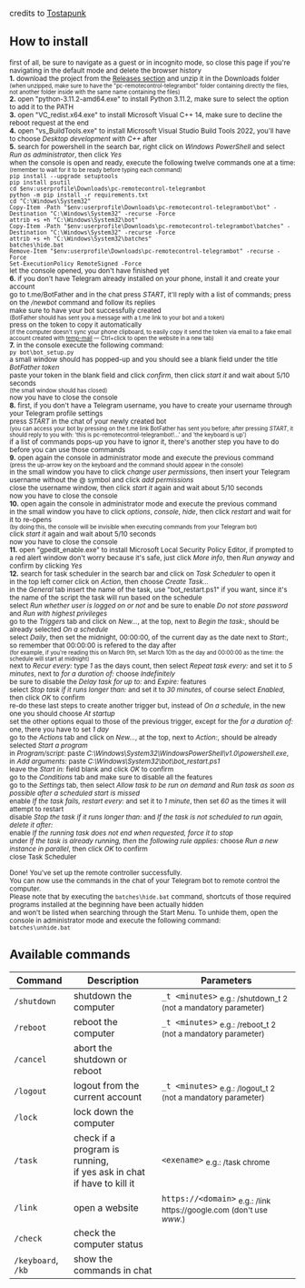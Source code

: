 credits to [Tostapunk](https://github.com/Tostapunk) <br />
## How to install
<sup>first of all, be sure to navigate as a guest or in incognito mode, so close this page if you're navigating in the default mode and delete the browser history <br />
**1.** download the project from the [Releases section](https://www.github.com/martinotecco/pc-remotecontrol-telegrambot/releases) and unzip it in the Downloads folder<br />
<sup>(when unzipped, make sure to have the "pc-remotecontrol-telegrambot" folder containing directly the files, not another folder inside with the same name containing the files)</sup> <br />
**2.** open "python-3.11.2-amd64.exe" to install Python 3.11.2, make sure to select the option to add it to the PATH <br />
**3.** open "VC_redist.x64.exe" to install Microsoft Visual C++ 14, make sure to decline the reboot request at the end <br />
**4.** open "vs_BuildTools.exe" to install Microsoft Visual Studio Build Tools 2022, you'll have to choose *Desktop development with C++* after <br />
**5.** search for powershell in the search bar, right click on *Windows PowerShell* and select *Run as administrator*, then click *Yes* <br />
   when the console is open and ready, execute the following twelve commands one at a time: <br />
   <sup>(remember to wait for it to be ready before typing each command)</sup> <br />
      `pip install --upgrade setuptools` <br />
      `pip install psutil` <br />
      `cd $env:userprofile\Downloads\pc-remotecontrol-telegrambot` <br />
      `python -m pip install -r requirements.txt` <br />
      `cd "C:\Windows\System32"` <br />
      `Copy-Item -Path "$env:userprofile\Downloads\pc-remotecontrol-telegrambot\bot" -Destination "C:\Windows\System32" -recurse -Force` <br />
      `attrib +s +h "C:\Windows\System32\bot"` <br />
      `Copy-Item -Path "$env:userprofile\Downloads\pc-remotecontrol-telegrambot\batches" -Destination "C:\Windows\System32" -recurse -Force` <br />
      `attrib +s +h "C:\Windows\System32\batches"` <br />
      `batches\hide.bat` <br />
      `Remove-Item "$env:userprofile\Downloads\pc-remotecontrol-telegrambot" -recurse -Force` <br />
      `Set-ExecutionPolicy RemoteSigned -Force` <br />
   let the console opened, you don't have finished yet <br />
**6.** if you don't have Telegram already installed on your phone, install it and create your account <br />
    go to t.me/BotFather and in the chat press *START*, it'll reply with a list of commands; press on the */newbot* command and follow its replies <br />
    make sure to have your bot successfully created <br />
    <sup>(BotFather should has sent you a message with a t.me link to your bot and a token)</sup> <br />
    press on the token to copy it automatically <br />
    <sup>(if the computer doesn't sync your phone clipboard, to easily copy it send the token via email to a fake email account created with [temp-mail](https://temp-mail.org) ― Ctrl+click to open the website in a new tab)</sup> <br />
**7.** in the console execute the following command: <br />
       `py bot\bot_setup.py` <br />
    a small window should has popped-up and you should see a blank field under the title *BotFather token* <br />
    paste your token in the blank field and click *confirm*, then click *start it* and wait about 5/10 seconds<br />
    <sup>(the small window should has closed)</sup> <br />
    now you have to close the console <br />
**8.** first, if you don't have a Telegram username, you have to create your username through your Telegram profile settings <br />
    press *START* in the chat of your newly created bot <br />
    <sup>(you can access your bot by pressing on the t.me link BotFather has sent you before; after pressing *START*, it should reply to you with: 'this is pc-remotecontrol-telegrambot!...' and 'the keyboard is up')</sup> <br />
    if a list of commands pops-up you have to ignor it, there's another step you have to do before you can use those commands <br />
**9.** open again the console in administrator mode and execute the previous command <br />
    <sup>(press the up-arrow key on the keyboard and the command should appear in the console)</sup> <br />
    in the small window you have to click *change user permissions*, then insert your Telegram username without the @ symbol and click *add permissions* <br />
    close the username window, then click *start it* again and wait about 5/10 seconds<br />
    now you have to close the console <br />
**10.** open again the console in administrator mode and execute the previous command <br />
    in the small window you have to click *options*, *console*, *hide*, then click *restart* and wait for it to re-opens <br />
    <sup>(by doing this, the console will be invisible when executing commands from your Telegram bot)</sup> <br />
    click *start it* again and wait about 5/10 seconds<br />
    now you have to close the console <br />
**11.** open "gpedit_enable.exe" to install Microsoft Local Security Policy Editor, if prompted to a red alert window don't worry because it's safe, just click *More info*, then *Run anyway* and confirm by clicking *Yes* <br />
**12.** search for task scheduler in the search bar and click on *Task Scheduler* to open it <br />
    in the top left corner click on *Action*, then choose *Create Task...* <br />
    in the *General* tab insert the name of the task, use "bot_restart.ps1" if you want, since it's the name of the script the task will run based on the schedule <br />
    select *Run whether user is logged on or not* and be sure to enable *Do not store password* and *Run with highest privileges* <br />
    go to the *Triggers* tab and click on *New...*, at the top, next to *Begin the task:*, should be already selected *On a schedule* <br />
    select *Daily*, then set the midnight, 00:00:00, of the current day as the date next to *Start:*, so remember that 00:00:00 is refered to the day after <br />
    <sup>(for example, if you're reading this on March 9th, set March 10th as the day and 00:00:00 as the time: the schedule will start at midnight)</sup> <br />
    next to *Recur every:* type *1* as the days count, then select *Repeat task every:* and set it to *5 minutes*, next to *for a duration of:* choose *Indefinitely* <br />
    be sure to disable the *Delay task for up to:* and *Expire:* features <br />
    select *Stop task if it runs longer than:* and set it to *30 minutes*, of course select *Enabled*, then click *OK* to confirm <br />
    re-do these last steps to create another trigger but, instead of *On a schedule*, in the new one you should choose *At startup* <br />
    set the other options equal to those of the previous trigger, except for the *for a duration of:* one, there you have to set *1 day* <br />
    go to the *Actions* tab and click on *New...*, at the top, next to *Action:*, should be already selected *Start a program* <br />
    in *Program/script:* paste *C:\Windows\System32\WindowsPowerShell\v1.0\powershell.exe*, in *Add arguments:* paste *C:\Windows\System32\bot\bot_restart.ps1* <br />
    leave the *Start in:* field blank and click *OK* to confirm <br />
    go to the *Conditions* tab and make sure to disable all the features <br />
    go to the *Settings* tab, then select *Allow task to be run on demand* and *Run task as soon as possible after a scheduled start is missed* <br />
    enable *If the task fails, restart every:* and set it to *1 minute*, then set *60* as the times it will attempt to restart <br />
    disable *Stop the task if it runs longer than:* and *If the task is not scheduled to run again, delete it after:* <br />
    enable *If the running task does not end when requested, force it to stop* <br />
    under *If the task is already running, then the following rule applies:* choose *Run a new instance in parallel*, then click *OK* to confirm <br />
    close Task Scheduler <br />
⠀ <br />
Done! You've set up the remote controller successfully. <br />
You can now use the commands in the chat of your Telegram bot to remote control the computer. <br />
Please note that by executing the `batches\hide.bat` command, shortcuts of those required programs installed at the beginning have been actually hidden <br />
and won't be listed when searching through the Start Menu. To unhide them, open the console in administrator mode and execute the following command: <br />
      `batches\unhide.bat`</sup> <br />
## Available commands
| Command | Description | Parameters |
| --- | --------- | --- |
| `/shutdown` | shutdown the computer | `_t <minutes>` <sub>e.g.: /shutdown_t 2 (not a mandatory parameter)</sub> |
| `/reboot` | reboot the computer | `_t <minutes>` <sub>e.g.: /reboot_t 2 (not a mandatory parameter)</sub> |
| `/cancel` | abort the shutdown or reboot |  |
| `/logout` | logout from the current account | `_t <minutes>` <sub>e.g.: /logout_t 2 (not a mandatory parameter)</sub> |
| `/lock` | lock down the computer |  |
| `/task` | check if a program is running, <br /> if yes ask in chat if have to kill it | `<exename>` <sub>e.g.: /task chrome</sub> |
| `/link` | open a website | `https://<domain>` <sub>e.g.: /link ht<span>tps://</span>google.com (don't use *w<span>ww.*)</sub> |
| `/check` | check the computer status |  |
| `/keyboard`, `/kb` | show the commands in chat |  |
